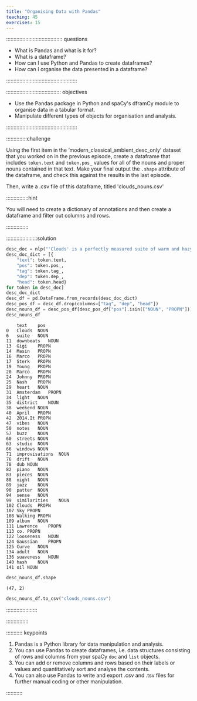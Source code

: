 ```yaml
---
title: "Organising Data with Pandas"
teaching: 45
exercises: 15
---
```


:::::::::::::::::::::::::::::::::::::: questions 

- What is Pandas and what is it for?
- What is a dataframe?
- How can I use Python and Pandas to create dataframes?
- How can I organise the data presented in a dataframe?

::::::::::::::::::::::::::::::::::::::::::::::::

::::::::::::::::::::::::::::::::::::: objectives

- Use the Pandas package in Python and spaCy's dframCy module to organise data in a tabular format.
- Manipulate different types of objects for organisation and analysis.

::::::::::::::::::::::::::::::::::::::::::::::::

::::::::::::::challenge

Using the first item in the ‘modern_classical_ambient_desc_only’ dataset that you worked on in the previous episode, create a dataframe that includes ```token.text``` and ```token.pos_``` values for all of the nouns and proper nouns contained in that text. Make your final output the ```.shape``` attribute of the dataframe, and check this against the results in the last episode.

Then, write a .csv file of this dataframe, titled 'clouds_nouns.csv'

:::::::::::::::hint 

You will need to create a dictionary of annotations and then create a dataframe and filter out columns and rows.

:::::::::::::::

:::::::::::::::::::::solution 

```python
desc_doc = nlp("'Clouds' is a perfectly measured suite of warm and hazy downbeats from Gigi Masin, Marco Sterk (Young Marco), and Johnny Nash recorded in the heart of Amsterdam's red light district over one weekend in April, 2014.It's all about louche vibes and glowing notes, gently absorbing and transducing the buzz of the streets outside the studio's open windows into eight elegantly reserved improvisations segueing between lush ambient drift, dub-wise solo piano pieces, and chiming late night jazz patter. In that sense, there's striking similarities between 'Clouds' and the recent Sky Walking album by Lawrence and co., but where they really go for the looseness, Gaussian Curve keep it supple yet tight, bordering on adult contemporary suaveness anointed with finest hash oil. Imbibe slowly.")
desc_doc_dict = [{
    "text": token.text,
    "pos": token.pos_,
    "tag": token.tag_,
    "dep": token.dep_,
    "head": token.head}
for token in desc_doc]
desc_doc_dict
desc_df = pd.DataFrame.from_records(desc_doc_dict)
desc_pos_df = desc_df.drop(columns=["tag", "dep", "head"])
desc_nouns_df = desc_pos_df[desc_pos_df["pos"].isin(["NOUN", "PROPN"])]
desc_nouns_df
```
```
	text	pos
0	Clouds	NOUN
6	suite	NOUN
11	downbeats	NOUN
13	Gigi	PROPN
14	Masin	PROPN
16	Marco	PROPN
17	Sterk	PROPN
19	Young	PROPN
20	Marco	PROPN
24	Johnny	PROPN
25	Nash	PROPN
29	heart	NOUN
31	Amsterdam	PROPN
34	light	NOUN
35	district	NOUN
38	weekend	NOUN
40	April	PROPN
42	2014.It	PROPN
47	vibes	NOUN
50	notes	NOUN
57	buzz	NOUN
60	streets	NOUN
63	studio	NOUN
66	windows	NOUN
71	improvisations	NOUN
76	drift	NOUN
78	dub	NOUN
82	piano	NOUN
83	pieces	NOUN
88	night	NOUN
89	jazz	NOUN
90	patter	NOUN
94	sense	NOUN
99	similarities	NOUN
102	Clouds	PROPN
107	Sky	PROPN
108	Walking	PROPN
109	album	NOUN
111	Lawrence	PROPN
113	co.	PROPN
122	looseness	NOUN
124	Gaussian	PROPN
125	Curve	NOUN
134	adult	NOUN
136	suaveness	NOUN
140	hash	NOUN
141	oil	NOUN
```
```python
desc_nouns_df.shape
```
```
(47, 2)
```
```python
desc_nouns_df.to_csv("clouds_nouns.csv")
```

:::::::::::::::::::::

:::::::::::::::

::::::::::: keypoints

1. Pandas is a Python library for data manipulation and analysis.
2. You can use Pandas to create dataframes, i.e. data structures consisting of rows and columns from your spaCy ```doc``` and ```list``` objects.
3. You can add or remove columns and rows based on their labels or values and quantitatively sort and analyse the contents.
4. You can also use Pandas to write and export .csv and .tsv files for further manual coding or other manipulation.

::::::::::: 
